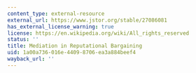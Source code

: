 ```yaml
---
content_type: external-resource
external_url: https://www.jstor.org/stable/27086081
has_external_license_warning: true
license: https://en.wikipedia.org/wiki/All_rights_reserved
status: ''
title: Mediation in Reputational Bargaining
uid: 1a00a736-016e-4409-8706-ea3a884beef4
wayback_url: ''
---
```

